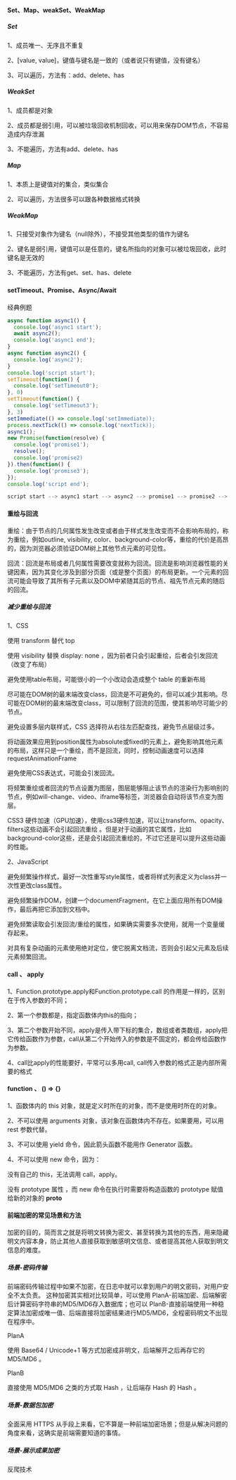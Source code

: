 #### Set、Map、weakSet、WeakMap
##### Set
1、成员唯一、无序且不重复

2、[value, value]，键值与键名是一致的（或者说只有键值，没有键名）

3、可以遍历，方法有：add、delete、has

##### WeakSet
1、成员都是对象

2、成员都是弱引用，可以被垃圾回收机制回收，可以用来保存DOM节点，不容易造成内存泄漏

3、不能遍历，方法有add、delete、has

##### Map
1、本质上是键值对的集合，类似集合

2、可以遍历，方法很多可以跟各种数据格式转换

##### WeakMap
1、只接受对象作为键名（null除外），不接受其他类型的值作为键名

2、键名是弱引用，键值可以是任意的，键名所指向的对象可以被垃圾回收，此时键名是无效的

3、不能遍历，方法有get、set、has、delete

#### setTimeout、Promise、Async/Await
经典例题
```js
async function async1() {
  console.log('async1 start');
  await async2();
  console.log('async1 end');
}
async function async2() {
  console.log('async2');
}
console.log('script start');
setTimeout(function() {
  console.log('setTimeout0');
}, 0)
setTimeout(function() {
  console.log('setTimeout3');
}, 3)
setImmediate(() => console.log('setImmediate));
process.nextTick(() => console.log('nextTick));
async1();
new Promise(function(resolve) {
  console.log('promise1');
  resolve();
  console.log('promise2)
}).then(function() {
  console.log('promise3');
});
console.log('script end');
```
```js
script start --> async1 start --> async2 --> promise1 --> promise2 --> script end --> nextTick --> async1 end --> promise3 --> setTimeout0 --> setImmediate --> setTimeout3
```

#### 重绘与回流
重绘：由于节点的几何属性发生改变或者由于样式发生改变而不会影响布局的，称为重绘，例如outline, visibility, color、background-color等，重绘的代价是高昂的，因为浏览器必须验证DOM树上其他节点元素的可见性。

回流：回流是布局或者几何属性需要改变就称为回流。回流是影响浏览器性能的关键因素，因为其变化涉及到部分页面（或是整个页面）的布局更新。一个元素的回流可能会导致了其所有子元素以及DOM中紧随其后的节点、祖先节点元素的随后的回流。

##### 减少重绘与回流
1、CSS

使用 transform 替代 top

使用 visibility 替换 display: none ，因为前者只会引起重绘，后者会引发回流（改变了布局）

避免使用table布局，可能很小的一个小改动会造成整个 table 的重新布局

尽可能在DOM树的最末端改变class，回流是不可避免的，但可以减少其影响。尽可能在DOM树的最末端改变class，可以限制了回流的范围，使其影响尽可能少的节点。

避免设置多层内联样式，CSS 选择符从右往左匹配查找，避免节点层级过多。

将动画效果应用到position属性为absolute或fixed的元素上，避免影响其他元素的布局，这样只是一个重绘，而不是回流，同时，控制动画速度可以选择 requestAnimationFrame

避免使用CSS表达式，可能会引发回流。

将频繁重绘或者回流的节点设置为图层，图层能够阻止该节点的渲染行为影响别的节点，例如will-change、video、iframe等标签，浏览器会自动将该节点变为图层。

CSS3 硬件加速（GPU加速），使用css3硬件加速，可以让transform、opacity、filters这些动画不会引起回流重绘 。但是对于动画的其它属性，比如background-color这些，还是会引起回流重绘的，不过它还是可以提升这些动画的性能。

2、JavaScript

避免频繁操作样式，最好一次性重写style属性，或者将样式列表定义为class并一次性更改class属性。

避免频繁操作DOM，创建一个documentFragment，在它上面应用所有DOM操作，最后再把它添加到文档中。

避免频繁读取会引发回流/重绘的属性，如果确实需要多次使用，就用一个变量缓存起来。

对具有复杂动画的元素使用绝对定位，使它脱离文档流，否则会引起父元素及后续元素频繁回流。

#### call 、 apply

1、Function.prototype.apply和Function.prototype.call 的作用是一样的，区别在于传入参数的不同；

2、第一个参数都是，指定函数体内this的指向；

3、第二个参数开始不同，apply是传入带下标的集合，数组或者类数组，apply把它传给函数作为参数，call从第二个开始传入的参数是不固定的，都会传给函数作为参数。

4、call比apply的性能要好，平常可以多用call, call传入参数的格式正是内部所需要的格式

#### function 、 () => {}

1、函数体内的 this 对象，就是定义时所在的对象，而不是使用时所在的对象。

2、不可以使用 arguments 对象，该对象在函数体内不存在。如果要用，可以用 rest 参数代替。

3、不可以使用 yield 命令，因此箭头函数不能用作 Generator 函数。

4、不可以使用 new 命令，因为：

没有自己的 this，无法调用 call，apply。

没有 prototype 属性 ，而 new 命令在执行时需要将构造函数的 prototype 赋值给新的对象的 __proto__

#### 前端加密的常见场景和方法
加密的目的，简而言之就是将明文转换为密文、甚至转换为其他的东西，用来隐藏明文内容本身，防止其他人直接获取到敏感明文信息、或者提高其他人获取到明文信息的难度。
##### 场景-密码传输
前端密码传输过程中如果不加密，在日志中就可以拿到用户的明文密码，对用户安全不太负责。
这种加密其实相对比较简单，可以使用 PlanA-前端加密、后端解密后计算密码字符串的MD5/MD6存入数据库；也可以 PlanB-直接前端使用一种稳定算法加密成唯一值、后端直接将加密结果进行MD5/MD6，全程密码明文不出现在程序中。

PlanA

使用 Base64 / Unicode+1 等方式加密成非明文，后端解开之后再存它的 MD5/MD6 。

PlanB

直接使用 MD5/MD6 之类的方式取 Hash ，让后端存 Hash 的 Hash 。

##### 场景-数据包加密
全面采用 HTTPS   从手段上来看，它不算是一种前端加密场景；但是从解决问题的角度来看，这确实是前端需要知道的事情。

##### 场景-展示成果加密
反爬技术

